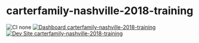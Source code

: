 # carterfamily-nashville-2018-training

![CI none](https://img.shields.io/badge/ci-none-orange.svg)
[![Dashboard carterfamily-nashville-2018-training](https://img.shields.io/badge/dashboard-carterfamily_nashville_2018_training-yellow.svg)](https://dashboard.pantheon.io/sites/c4de5791-921f-451f-8271-9226189646d1#dev/code)
[![Dev Site carterfamily-nashville-2018-training](https://img.shields.io/badge/site-carterfamily_nashville_2018_training-blue.svg)](http://dev-carterfamily-nashville-2018-training.pantheonsite.io/)